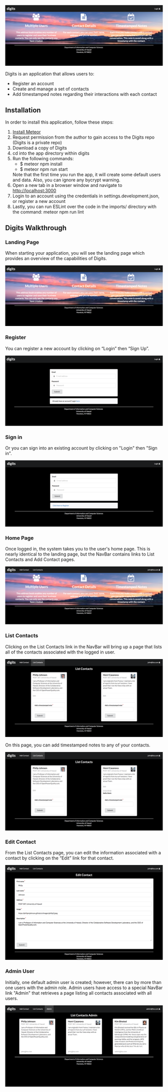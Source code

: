 <img src="doc/landing.png">
 
Digits is an application that allows users to: 
<ul>
<li>Register an account</li>
<li>Create and manage a set of contacts</li>
<li>Add timestamped notes regarding their interactions with each contact</li>
</ul>

<h2>Installation</h2>

In order to install this application, follow these steps:
<ol>
<li><a href="https://www.meteor.com/install">Install Meteor</a></li>
<li>Request permission from the author to gain access to the Digits repo (Digits is a private repo)</li>
<li>Download a copy of Digits</li>
<li>cd into the app directory within digits</li>
<li>Run the following commands:
<ul>
  <li>$ meteor npm install</li>
  <li>$ meteor npm run start</li>
</ul>
Note that the first time you run the app, it will create some default users and data. 
Also, you can ignore any bycrypt warning.  
</li>
<li>Open a new tab in a browser window and navigate to <a href="http://localhost:3000">http://localhost:3000</a></li>
<li>Login to an account using the credentials in settings.development.json, or register a new account</li>
<li>Lastly, you can run ESLint over the code in the imports/ directory with the command: meteor npm run lint</li>
</ol>

<h2>Digits Walkthrough</h2>

<h3>Landing Page</h3>

When starting your application, you will see the landing page which provides an overview of the capabilities of Digits.

<img src="doc/landing.png">

<h3>Register</h3>

You can register a new account by clicking on “Login” then “Sign Up”.

<img src="doc/register.png">

<h3>Sign in</h3>

Or you can sign into an existing account by clicking on "Login" then "Sign in".

<img src="doc/signin.png">

<h3>Home Page</h3>

Once logged in, the system takes you to the user's home page.  This is nearly identical to the landing page, but the NavBar contains links to List Contacts and Add Contact pages.

<img src="doc/userHome.png">

<h3>List Contacts</h3>

Clicking on the List Contacts link in the NavBar will bring up a page that lists all of the contacts associated with the logged in user.

<img src="doc/listContacts.png">

On this page, you can add timestamped notes to any of your contacts.  

<img src="doc/note.png">

<h3>Edit Contact</h3>

From the List Contacts page, you can edit the information associated with a contact by clicking on the “Edit” link for that contact.

<img src="doc/editContact.png">

<h3>Admin User</h3>

Initially, one default admin user is created; however, there can by more than one users with the admin role.  Admin users have access to a special NavBar link "Admin" that retrieves a page listing all contacts associated with all users.  

<img src="doc/admin.png">
